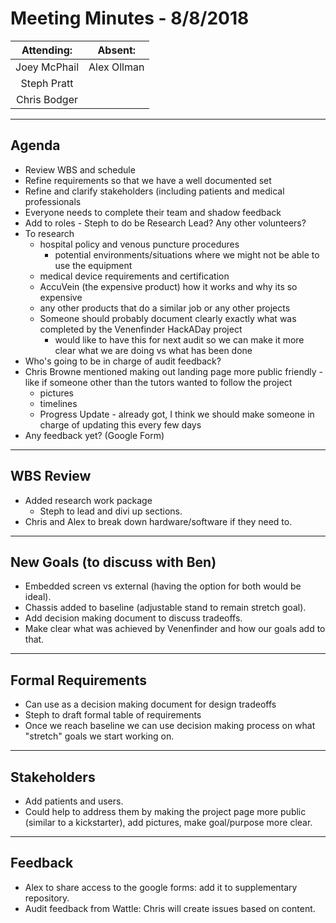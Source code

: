 # Meeting Minutes - 8/8/2018

| Attending: | Absent: |
| :---: | :---: |
| Joey McPhail | Alex Ollman |
| Steph Pratt | |
| Chris Bodger | |

---

## Agenda
* Review WBS and schedule
* Refine requirements so that we have a well documented set
* Refine and clarify stakeholders (including patients and medical professionals
* Everyone needs to complete their team and shadow feedback
* Add to roles - Steph to do be Research Lead? Any other volunteers?
* To research 
  * hospital policy and venous puncture procedures
    * potential environments/situations where we might not be able to use the equipment
  * medical device requirements and certification
  * AccuVein (the expensive product) how it works and why its so expensive
  * any other products that do a similar job or any other projects
  * Someone should probably document clearly exactly what was completed by the Venenfinder HackADay project
    * would like to have this for next audit so we can make it more clear what we are doing vs what has been done
* Who's going to be in charge of audit feedback?
* Chris Browne mentioned making out landing page more public friendly - like if someone other than the tutors wanted to follow the project
  * pictures
  * timelines
  * Progress Update - already got, I think we should make someone in charge of updating this every few days
* Any feedback yet? (Google Form)

---

## WBS Review
* Added research work package
  * Steph to lead and divi up sections.
* Chris and Alex to break down hardware/software if they need to.

---

## New Goals (to discuss with Ben)
* Embedded screen vs external (having the option for both would be ideal).
* Chassis added to baseline (adjustable stand to remain stretch goal).
* Add decision making document to discuss tradeoffs.
* Make clear what was achieved by Venenfinder and how our goals add to that.

---

## Formal Requirements
* Can use as a decision making document for design tradeoffs
* Steph to draft formal table of requirements
* Once we reach baseline we can use decision making process on what "stretch" goals we start working on.

---

## Stakeholders
* Add patients and users.
* Could help to address them by making the project page more public (similar to a kickstarter), add pictures, make goal/purpose more clear.

---

## Feedback
* Alex to share access to the google forms: add it to supplementary repository.
* Audit feedback from Wattle: Chris will create issues based on content.

